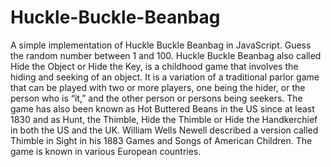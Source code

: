 # Huckle-Buckle-Beanbag
A simple implementation of Huckle Buckle Beanbag in JavaScript. Guess the random number between 1 and 100.
Huckle Buckle Beanbag also called Hide the Object or Hide the Key, is a childhood game that involves the hiding and seeking of an object. It is a variation of a traditional parlor game that can be played with two or more players, one being the hider, or the person who is “it,” and the other person or persons being seekers. The game has also been known as Hot Buttered Beans in the US since at least 1830 and as Hunt, the Thimble, Hide the Thimble or Hide the Handkerchief in both the US and the UK. William Wells Newell described a version called Thimble in Sight in his 1883 Games and Songs of American Children. The game is known in various European countries.
